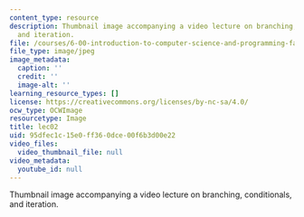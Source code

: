 ```yaml
---
content_type: resource
description: Thumbnail image accompanying a video lecture on branching, conditionals,
  and iteration.
file: /courses/6-00-introduction-to-computer-science-and-programming-fall-2008/95dfec1c15e0ff360dce00f6b3d00e22_lec02.jpg
file_type: image/jpeg
image_metadata:
  caption: ''
  credit: ''
  image-alt: ''
learning_resource_types: []
license: https://creativecommons.org/licenses/by-nc-sa/4.0/
ocw_type: OCWImage
resourcetype: Image
title: lec02
uid: 95dfec1c-15e0-ff36-0dce-00f6b3d00e22
video_files:
  video_thumbnail_file: null
video_metadata:
  youtube_id: null
---
```

Thumbnail image accompanying a video lecture on branching, conditionals, and iteration.